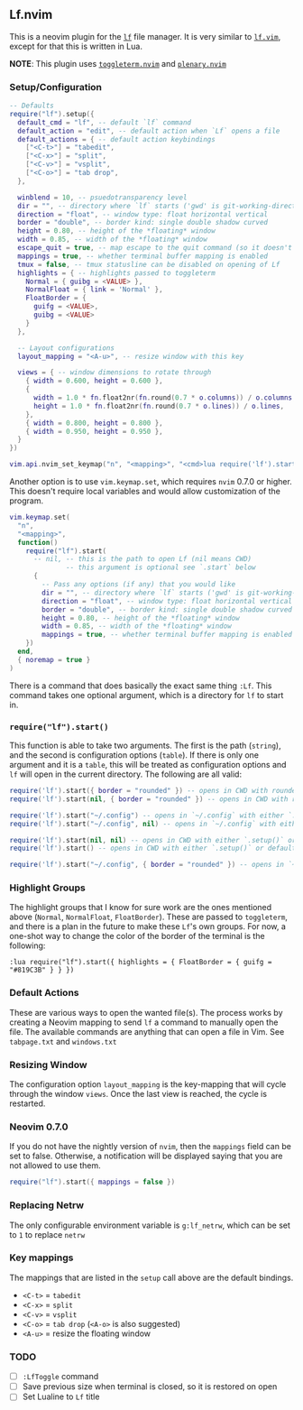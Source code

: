 ## Lf.nvim

This is a neovim plugin for the [`lf`](https://github.com/gokcehan/lf) file manager.
It is very similar to [`lf.vim`](https://github.com/ptzz/lf.vim), except for that this is written in Lua.

**NOTE**: This plugin uses [`toggleterm.nvim`](https://github.com/akinsho/toggleterm.nvim) and [`plenary.nvim`](https://github.com/nvim-lua/plenary.nvim)

### Setup/Configuration

```lua
-- Defaults
require("lf").setup({
  default_cmd = "lf", -- default `lf` command
  default_action = "edit", -- default action when `Lf` opens a file
  default_actions = { -- default action keybindings
    ["<C-t>"] = "tabedit",
    ["<C-x>"] = "split",
    ["<C-v>"] = "vsplit",
    ["<C-o>"] = "tab drop",
  },

  winblend = 10, -- psuedotransparency level
  dir = "", -- directory where `lf` starts ('gwd' is git-working-directory, "" is CWD)
  direction = "float", -- window type: float horizontal vertical
  border = "double", -- border kind: single double shadow curved
  height = 0.80, -- height of the *floating* window
  width = 0.85, -- width of the *floating* window
  escape_quit = true, -- map escape to the quit command (so it doesn't go into a meta normal mode)
  mappings = true, -- whether terminal buffer mapping is enabled
  tmux = false, -- tmux statusline can be disabled on opening of Lf
  highlights = { -- highlights passed to toggleterm
    Normal = { guibg = <VALUE> },
    NormalFloat = { link = 'Normal' },
    FloatBorder = {
      guifg = <VALUE>,
      guibg = <VALUE>
    }
  },

  -- Layout configurations
  layout_mapping = "<A-u>", -- resize window with this key

  views = { -- window dimensions to rotate through
    { width = 0.600, height = 0.600 },
    {
      width = 1.0 * fn.float2nr(fn.round(0.7 * o.columns)) / o.columns,
      height = 1.0 * fn.float2nr(fn.round(0.7 * o.lines)) / o.lines,
    },
    { width = 0.800, height = 0.800 },
    { width = 0.950, height = 0.950 },
  }
})

vim.api.nvim_set_keymap("n", "<mapping>", "<cmd>lua require('lf').start()<CR>", { noremap = true })
```

Another option is to use `vim.keymap.set`, which requires `nvim` 0.7.0 or higher. This doesn't require local
variables and would allow customization of the program.

```lua
vim.keymap.set(
  "n",
  "<mapping>",
  function()
    require("lf").start(
      -- nil, -- this is the path to open Lf (nil means CWD)
              -- this argument is optional see `.start` below
      {
        -- Pass any options (if any) that you would like
        dir = "", -- directory where `lf` starts ('gwd' is git-working-directory)
        direction = "float", -- window type: float horizontal vertical
        border = "double", -- border kind: single double shadow curved
        height = 0.80, -- height of the *floating* window
        width = 0.85, -- width of the *floating* window
        mappings = true, -- whether terminal buffer mapping is enabled
    })
  end,
  { noremap = true }
)
```

There is a command that does basically the exact same thing `:Lf`. This command takes one optional argument,
which is a directory for `lf` to start in.

### `require("lf").start()`
This function is able to take two arguments. The first is the path (`string`), and the second is configuration
options (`table`). If there is only one argument and it is a `table`, this will be treated as configuration
options and `lf` will open in the current directory. The following are all valid:

```lua
require('lf').start({ border = "rounded" }) -- opens in CWD with rounded borders
require('lf').start(nil, { border = "rounded" }) -- opens in CWD with rounded borders

require('lf').start("~/.config") -- opens in `~/.config` with either `.setup()` or default options
require('lf').start("~/.config", nil) -- opens in `~/.config` with either `.setup()` or default options

require('lf').start(nil, nil) -- opens in CWD with either `.setup()` or default options
require('lf').start() -- opens in CWD with either `.setup()` or default options

require('lf').start("~/.config", { border = "rounded" }) -- opens in `~/.config` with rounded borders
```

### Highlight Groups
The highlight groups that I know for sure work are the ones mentioned above (`Normal`, `NormalFloat`, `FloatBorder`). These are passed to `toggleterm`, and there is a plan in the future to make these `Lf`'s own groups. For now, a one-shot way to change the color of the border of the terminal is the following:

```vim
:lua require("lf").start({ highlights = { FloatBorder = { guifg = "#819C3B" } } })
```

### Default Actions
These are various ways to open the wanted file(s). The process works by creating a Neovim mapping to send
`lf` a command to manually open the file. The available commands are anything that can open a file in Vim.
See `tabpage.txt` and `windows.txt`

### Resizing Window
The configuration option `layout_mapping` is the key-mapping that will cycle through the window `views`.
Once the last view is reached, the cycle is restarted.

### Neovim 0.7.0
If you do not have the nightly version of `nvim`, then the `mappings` field can be set to false.
Otherwise, a notification will be displayed saying that you are not allowed to use them.

```lua
require("lf").start({ mappings = false })
```

### Replacing Netrw
The only configurable environment variable is `g:lf_netrw`, which can be set to `1` to replace `netrw`

### Key mappings
The mappings that are listed in the `setup` call above are the default bindings.

* `<C-t>` = `tabedit`
* `<C-x>` = `split`
* `<C-v>` = `vsplit`
* `<C-o>` = `tab drop` (`<A-o>` is also suggested)
* `<A-u>` = resize the floating window

### TODO
- [ ] `:LfToggle` command
- [ ] Save previous size when terminal is closed, so it is restored on open
- [ ] Set Lualine to `Lf` title
